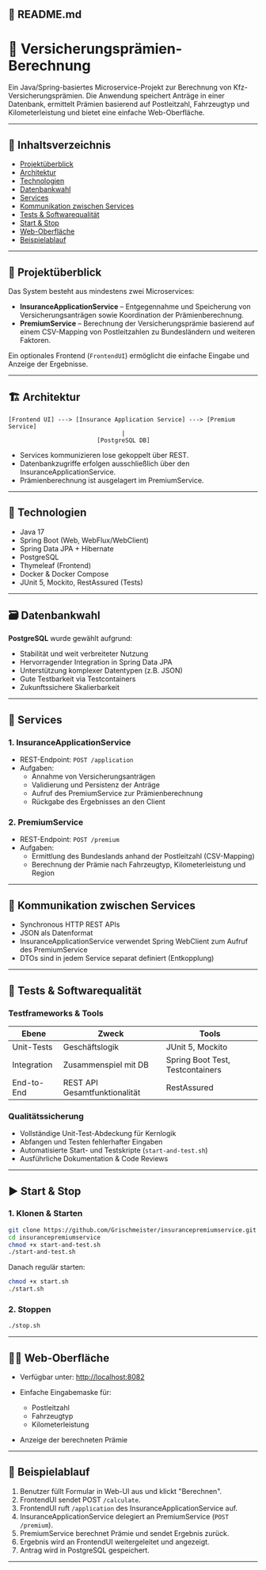 ## 📘 README.md

# 🚗 Versicherungsprämien-Berechnung

Ein Java/Spring-basiertes Microservice-Projekt zur Berechnung von Kfz-Versicherungsprämien. Die Anwendung speichert Anträge in einer Datenbank, ermittelt Prämien basierend auf Postleitzahl, Fahrzeugtyp und Kilometerleistung und bietet eine einfache Web-Oberfläche.

---

## 📌 Inhaltsverzeichnis

- [Projektüberblick](#projektüberblick)
- [Architektur](#architektur)
- [Technologien](#technologien)
- [Datenbankwahl](#datenbankwahl)
- [Services](#services)
- [Kommunikation zwischen Services](#kommunikation-zwischen-services)
- [Tests & Softwarequalität](#tests--softwarequalität)
- [Start & Stop](#start--stop)
- [Web-Oberfläche](#web-oberfläche)
- [Beispielablauf](#beispielablauf)

---

## 📖 Projektüberblick

Das System besteht aus mindestens zwei Microservices:

- **InsuranceApplicationService** – Entgegennahme und Speicherung von Versicherungsanträgen sowie Koordination der Prämienberechnung.
- **PremiumService** – Berechnung der Versicherungsprämie basierend auf einem CSV-Mapping von Postleitzahlen zu Bundesländern und weiteren Faktoren.

Ein optionales Frontend (`FrontendUI`) ermöglicht die einfache Eingabe und Anzeige der Ergebnisse.

---

## 🏗️ Architektur

```
[Frontend UI] ---> [Insurance Application Service] ---> [Premium Service]
                                |
                         [PostgreSQL DB]
```

- Services kommunizieren lose gekoppelt über REST.
- Datenbankzugriffe erfolgen ausschließlich über den InsuranceApplicationService.
- Prämienberechnung ist ausgelagert im PremiumService.

---

## 🧰 Technologien

- Java 17
- Spring Boot (Web, WebFlux/WebClient)
- Spring Data JPA + Hibernate
- PostgreSQL
- Thymeleaf (Frontend)
- Docker & Docker Compose
- JUnit 5, Mockito, RestAssured (Tests)

---

## 🗃️ Datenbankwahl

**PostgreSQL** wurde gewählt aufgrund:

- Stabilität und weit verbreiteter Nutzung
- Hervorragender Integration in Spring Data JPA
- Unterstützung komplexer Datentypen (z.B. JSON)
- Gute Testbarkeit via Testcontainers
- Zukunftssichere Skalierbarkeit

---

## 🧩 Services

### 1. InsuranceApplicationService

- REST-Endpoint: `POST /application`
- Aufgaben:
  - Annahme von Versicherungsanträgen
  - Validierung und Persistenz der Anträge
  - Aufruf des PremiumService zur Prämienberechnung
  - Rückgabe des Ergebnisses an den Client

### 2. PremiumService

- REST-Endpoint: `POST /premium`
- Aufgaben:
  - Ermittlung des Bundeslands anhand der Postleitzahl (CSV-Mapping)
  - Berechnung der Prämie nach Fahrzeugtyp, Kilometerleistung und Region

---

## 🔗 Kommunikation zwischen Services

- Synchronous HTTP REST APIs
- JSON als Datenformat
- InsuranceApplicationService verwendet Spring WebClient zum Aufruf des PremiumService
- DTOs sind in jedem Service separat definiert (Entkopplung)

---

## 🧪 Tests & Softwarequalität

### Testframeworks & Tools

| Ebene         | Zweck                         | Tools                |
| ------------- | ----------------------------- | -------------------- |
| Unit-Tests    | Geschäftslogik                | JUnit 5, Mockito     |
| Integration   | Zusammenspiel mit DB          | Spring Boot Test, Testcontainers |
| End-to-End    | REST API Gesamtfunktionalität | RestAssured          |

### Qualitätssicherung

- Vollständige Unit-Test-Abdeckung für Kernlogik
- Abfangen und Testen fehlerhafter Eingaben
- Automatisierte Start- und Testskripte (`start-and-test.sh`)
- Ausführliche Dokumentation & Code Reviews

---

## ▶️ Start & Stop

### 1. Klonen & Starten

```bash
git clone https://github.com/Grischmeister/insurancepremiumservice.git
cd insurancepremiumservice
chmod +x start-and-test.sh
./start-and-test.sh
````

Danach regulär starten:

```bash
chmod +x start.sh
./start.sh
```

### 2. Stoppen

```bash
./stop.sh
```

---

## 🧑‍💻 Web-Oberfläche

* Verfügbar unter: [http://localhost:8082](http://localhost:8082)
* Einfache Eingabemaske für:

  * Postleitzahl
  * Fahrzeugtyp
  * Kilometerleistung
* Anzeige der berechneten Prämie

---

## 🧪 Beispielablauf

1. Benutzer füllt Formular in Web-UI aus und klickt "Berechnen".
2. FrontendUI sendet POST `/calculate`.
3. FrontendUI ruft `/application` des InsuranceApplicationService auf.
4. InsuranceApplicationService delegiert an PremiumService (`POST /premium`).
5. PremiumService berechnet Prämie und sendet Ergebnis zurück.
6. Ergebnis wird an FrontendUI weitergeleitet und angezeigt.
7. Antrag wird in PostgreSQL gespeichert.

---
